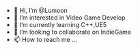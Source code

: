 - 👋 Hi, I’m @Lumoon
- 👀 I’m interested in Video Game Develop
- 🌱 I’m currently learning C++,UE5
- 💞️ I’m looking to collaborate on IndieGame
- 📫 How to reach me ...

<!---
xiaohanor/xiaohanor is a ✨ special ✨ repository because its `README.md` (this file) appears on your GitHub profile.
You can click the Preview link to take a look at your changes.
--->

